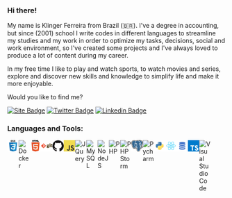 ### Hi there! 

My name is Klinger Ferreira from Brazil (🇧🇷). I've a degree in accounting, but since (2001) school I write codes in different languages to streamline my studies and my work in order to optimize my tasks, decisions, social and work environment, so I've created some projects and I've always loved to produce a lot of content during my career.

In my free time I like to play and watch sports, to watch movies and series, explore and discover new skills and knowledge to simplify life and make it more enjoyable.

Would you like to find me?

[![Site Badge](https://img.shields.io/badge/coisasimples.com-black)](https://coisasimples.com)
[![Twitter Badge](https://img.shields.io/badge/-Twitter-1ca0f1?style=flat-square&labelColor=1ca0f1&logo=twitter&logoColor=white&link=https://twitter.com/kzieg)](https://twitter.com/kzieg)
[![Linkedin Badge](https://img.shields.io/badge/-LinkedIn-blue?style=flat-square&logo=Linkedin&logoColor=white&link=https://www.linkedin.com/in/klinger-f-28042726)](https://www.linkedin.com/in/klinger-f-28042726)

### Languages and Tools:

<img align="left" alt="CSS3" width="26px" src="https://raw.githubusercontent.com/github/explore/80688e429a7d4ef2fca1e82350fe8e3517d3494d/topics/css/css.png" />
<img align="left" alt="Docker" width="26px" src="https://devicons.github.io/devicon/devicon.git/icons/docker/docker-original-wordmark.svg" />
<img align="left" alt="HTML" width="26px" src="https://raw.githubusercontent.com/github/explore/80688e429a7d4ef2fca1e82350fe8e3517d3494d/topics/html/html.png" />
<img align="left" alt="Git" width="26px" src="https://raw.githubusercontent.com/github/explore/80688e429a7d4ef2fca1e82350fe8e3517d3494d/topics/git/git.png" />
<img align="left" alt="GitHub" width="26px" src="https://raw.githubusercontent.com/github/explore/78df643247d429f6cc873026c0622819ad797942/topics/github/github.png" />
<img align="left" alt="JavaScript" width="26px" src="https://raw.githubusercontent.com/github/explore/80688e429a7d4ef2fca1e82350fe8e3517d3494d/topics/javascript/javascript.png" />
<img align="left" alt="JQuery" width="26px" src="https://devicons.github.io/devicon/devicon.git/icons/jquery/jquery-original-wordmark.svg" />
<img align="left" alt="MySQL" width="26px" src="https://devicons.github.io/devicon/devicon.git/icons/mysql/mysql-original-wordmark.svg" />
<img align="left" alt="NodeJS" width="26px" src="https://devicons.github.io/devicon/devicon.git/icons/nodejs/nodejs-original.svg" />
<img align="left" alt="PHP" width="26px" src="https://devicons.github.io/devicon/devicon.git/icons/php/php-original.svg" />
<img align="left" alt="PHP Storm" width="26px" src="https://img2.gratispng.com/20180619/oju/kisspng-phpstorm-jetbrains-webstorm-php-5b28f2c008a9c0.9825465415294102400355.jpg" />
<img align="left" alt="PostgreSQL" width="26px" src="https://raw.githubusercontent.com/github/explore/80688e429a7d4ef2fca1e82350fe8e3517d3494d/topics/postgresql/postgresql.png" />
<img align="left" alt="Pycharm" width="26px" src="https://img2.gratispng.com/20180414/fsq/kisspng-pycharm-integrated-development-environment-python-restart-5ad2617f2a9168.4877844315237369591744.jpg" />
<img align="left" alt="Python" width="26px" src="https://raw.githubusercontent.com/github/explore/80688e429a7d4ef2fca1e82350fe8e3517d3494d/topics/python/python.png" />
<img align="left" alt="React" width="26px" src="https://raw.githubusercontent.com/github/explore/80688e429a7d4ef2fca1e82350fe8e3517d3494d/topics/react/react.png" />
<img align="left" alt="SQL" width="26px" src="https://raw.githubusercontent.com/github/explore/80688e429a7d4ef2fca1e82350fe8e3517d3494d/topics/sql/sql.png" />
<img align="left" alt="Typescript" width="26px" src="https://raw.githubusercontent.com/github/explore/80688e429a7d4ef2fca1e82350fe8e3517d3494d/topics/typescript/typescript.png" />
<img align="left" alt="Visual Studio Code" width="26px" src="https://devicons.github.io/devicon/devicon.git/icons/visualstudio/visualstudio-plain.svg" />


<!--
**klingersf/klingersf** is a ✨ _special_ ✨ repository because its `README.md` (this file) appears on your GitHub profile.

Here are some ideas to get you started:

- 🔭 I’m currently working on ...
- 🌱 I’m currently learning ...
- 👯 I’m looking to collaborate on ...
- 🤔 I’m looking for help with ...
- 💬 Ask me about ...
- 📫 How to reach me: ...
- 😄 Pronouns: ...
- ⚡ Fun fact: ...
-->
